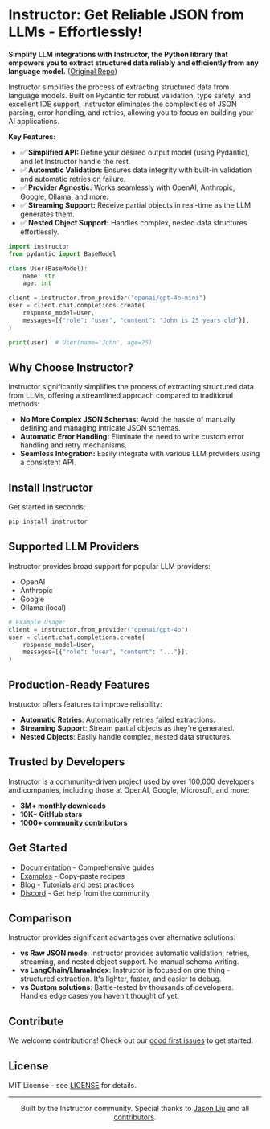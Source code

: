 # Instructor: Get Reliable JSON from LLMs - Effortlessly!

**Simplify LLM integrations with Instructor, the Python library that empowers you to extract structured data reliably and efficiently from any language model.** ([Original Repo](https://github.com/567-labs/instructor))

Instructor simplifies the process of extracting structured data from language models. Built on Pydantic for robust validation, type safety, and excellent IDE support, Instructor eliminates the complexities of JSON parsing, error handling, and retries, allowing you to focus on building your AI applications.

**Key Features:**

*   ✅ **Simplified API:** Define your desired output model (using Pydantic), and let Instructor handle the rest.
*   ✅ **Automatic Validation:** Ensures data integrity with built-in validation and automatic retries on failure.
*   ✅ **Provider Agnostic:** Works seamlessly with OpenAI, Anthropic, Google, Ollama, and more.
*   ✅ **Streaming Support:** Receive partial objects in real-time as the LLM generates them.
*   ✅ **Nested Object Support:** Handles complex, nested data structures effortlessly.

```python
import instructor
from pydantic import BaseModel

class User(BaseModel):
    name: str
    age: int

client = instructor.from_provider("openai/gpt-4o-mini")
user = client.chat.completions.create(
    response_model=User,
    messages=[{"role": "user", "content": "John is 25 years old"}],
)

print(user)  # User(name='John', age=25)
```

## Why Choose Instructor?

Instructor significantly simplifies the process of extracting structured data from LLMs, offering a streamlined approach compared to traditional methods:

*   **No More Complex JSON Schemas:** Avoid the hassle of manually defining and managing intricate JSON schemas.
*   **Automatic Error Handling:** Eliminate the need to write custom error handling and retry mechanisms.
*   **Seamless Integration:** Easily integrate with various LLM providers using a consistent API.

## Install Instructor

Get started in seconds:

```bash
pip install instructor
```

## Supported LLM Providers

Instructor provides broad support for popular LLM providers:

*   OpenAI
*   Anthropic
*   Google
*   Ollama (local)

```python
# Example Usage:
client = instructor.from_provider("openai/gpt-4o")
user = client.chat.completions.create(
    response_model=User,
    messages=[{"role": "user", "content": "..."}],
)
```

## Production-Ready Features

Instructor offers features to improve reliability:

*   **Automatic Retries**: Automatically retries failed extractions.
*   **Streaming Support**: Stream partial objects as they're generated.
*   **Nested Objects**: Easily handle complex, nested data structures.

## Trusted by Developers

Instructor is a community-driven project used by over 100,000 developers and companies, including those at OpenAI, Google, Microsoft, and more:

*   **3M+ monthly downloads**
*   **10K+ GitHub stars**
*   **1000+ community contributors**

## Get Started

*   [Documentation](https://python.useinstructor.com) - Comprehensive guides
*   [Examples](https://python.useinstructor.com/examples/) - Copy-paste recipes
*   [Blog](https://python.useinstructor.com/blog/) - Tutorials and best practices
*   [Discord](https://discord.gg/bD9YE9JArw) - Get help from the community

## Comparison

Instructor provides significant advantages over alternative solutions:

*   **vs Raw JSON mode**: Instructor provides automatic validation, retries, streaming, and nested object support. No manual schema writing.
*   **vs LangChain/LlamaIndex**: Instructor is focused on one thing - structured extraction. It's lighter, faster, and easier to debug.
*   **vs Custom solutions**: Battle-tested by thousands of developers. Handles edge cases you haven't thought of yet.

## Contribute

We welcome contributions! Check out our [good first issues](https://github.com/instructor-ai/instructor/labels/good%20first%20issue) to get started.

## License

MIT License - see [LICENSE](https://github.com/instructor-ai/instructor/blob/main/LICENSE) for details.

---

<p align="center">
Built by the Instructor community. Special thanks to <a href="https://twitter.com/jxnlco">Jason Liu</a> and all <a href="https://github.com/instructor-ai/instructor/graphs/contributors">contributors</a>.
</p>